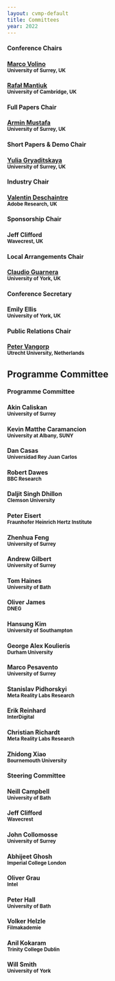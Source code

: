 ```yaml
---
layout: cvmp-default
title: Committees
year: 2022
---
```


<div class="col-12 col-sm-12 col-lg-12">

<div class="col-8 col-sm-6 col-lg-4">
    <div class="panel panel-default">
        <div class="panel-heading">
            <h4 class="panel-title">Conference Chairs</h4>
        </div>
        <div class="panel-body">
            <h4><a href="https://marcovolino.github.io" target="_blank">Marco Volino</a><br><small>University of Surrey, UK</small></h4>
            <h4><a href="https://www.cl.cam.ac.uk/~rkm38/" target="_blank">Rafał Mantiuk</a><br><small>University of Cambridge, UK</small></h4>
        </div>
    </div>
</div>

<div class="clearfix visible-lg visible-md visible-sm"></div>

<div class="col-8 col-sm-6 col-lg-4">
    <div class="panel panel-default">
        <div class="panel-heading">
            <h4 class="panel-title">Full Papers Chair</h4>
        </div>
        <div class="panel-body">
            <h4><a href="https://arminmustafa.github.io/" target="_blank">Armin Mustafa</a><br><small>University of Surrey, UK</small></h4>
        </div>
    </div>
</div>

<div class="col-8 col-sm-6 col-lg-4">
    <div class="panel panel-default">
        <div class="panel-heading">
            <h4 class="panel-title">Short Papers &amp; Demo Chair</h4>
        </div>
        <div class="panel-body">
            <h4><a href="https://yulia.gryaditskaya.com/" target="_blank">Yulia Gryaditskaya</a><br><small>University of Surrey, UK</small></h4>
        </div>
    </div>
</div>

<div class="col-8 col-sm-6 col-lg-4">
    <div class="panel panel-default">
        <div class="panel-heading">
            <h4 class="panel-title">Industry Chair</h4>
        </div>
        <div class="panel-body">
            <h4><a href="https://valentin.deschaintre.fr/" target="_blank">Valentin Deschaintre</a><br><small>Adobe Research, UK</small></h4>
        </div>
    </div>
</div>

<div class="col-8 col-sm-6 col-lg-4">
    <div class="panel panel-default">
        <div class="panel-heading">
            <h4 class="panel-title">Sponsorship Chair</h4>
        </div>
        <div class="panel-body">
            <h4>Jeff Clifford<br><small>Wavecrest, UK</small></h4>
        </div>
    </div>
</div>

<div class="col-8 col-sm-6 col-lg-4">
    <div class="panel panel-default">
        <div class="panel-heading">
            <h4 class="panel-title">Local Arrangements Chair</h4>
        </div>
        <div class="panel-body">
            <h4><a href="https://sites.google.com/view/giuseppe-claudio-guarnera" target="_blank">Claudio Guarnera</a><br><small>University of York, UK</small></h4>
        </div>
    </div>
</div>

<div class="col-8 col-sm-6 col-lg-4">
    <div class="panel panel-default">
        <div class="panel-heading">
            <h4 class="panel-title">Conference Secretary</h4>
        </div>
        <div class="panel-body">
            <h4>Emily Ellis<br><small>University of York, UK</small></h4>
        </div>
    </div>
</div> 

<div class="col-8 col-sm-6 col-lg-4">
    <div class="panel panel-default">
        <div class="panel-heading">
            <h4 class="panel-title">Public Relations Chair</h4>
        </div>
        <div class="panel-body">
            <h4><a href="http://pvangorp.be/" target="_blank">Peter Vangorp</a><br><small>Utrecht University, Netherlands</small></h4>
        </div>
    </div>
</div>

</div>

<h2>Programme Committee</h2> 
<div class="col-12 col-sm-12 col-lg-12">
    <div class="panel panel-default">
        <div class="panel-heading">
            <h4 class="panel-title">Programme Committee</h4>
        </div>
        <div class="panel-body">
            <div class="col-4 col-sm-4 col-lg-4">
				<h4>Akin Caliskan<br><small>University of Surrey</small></h4>
				<h4>Kevin Matthe Caramancion<br><small>University at Albany, SUNY</small></h4>
				<h4>Dan Casas<br><small>Universidad Rey Juan Carlos</small></h4>
				<h4>Robert Dawes<br><small>BBC Research</small></h4>
				<h4>Daljit Singh Dhillon<br><small>Clemson University</small></h4>
				<h4>Peter Eisert<br><small>Fraunhofer Heinrich Hertz Institute</small></h4>
            </div>
            <div class="col-4 col-sm-4 col-lg-4">
				<h4>Zhenhua Feng<br><small>University of Surrey</small></h4>
				<h4>Andrew Gilbert<br><small>University of Surrey</small></h4>
				<h4>Tom Haines<br><small>University of Bath</small></h4>
				<h4>Oliver James<br><small>DNEG</small></h4>
				<h4>Hansung Kim<br><small>University of Southampton</small></h4>
				<h4>George Alex Koulieris<br><small>Durham University</small></h4>
            </div>
            <div class="col-4 col-sm-4 col-lg-4">
				<h4>Marco Pesavento<br><small>University of Surrey</small></h4>
				<h4>Stanislav Pidhorskyi<br><small>Meta Reality Labs Research</small></h4>
				<h4>Erik Reinhard<br><small>InterDigital</small></h4>
				<h4>Christian Richardt<br><small>Meta Reality Labs Research</small></h4>
				<h4>Zhidong Xiao<br><small>Bournemouth University</small></h4>
            </div>
        </div>
    </div>
</div>

<div class="col-12 col-sm-12 col-lg-12">
    <div class="panel panel-default">
        <div class="panel-heading">
            <h4 class="panel-title">Steering Committee</h4>
        </div>
        <div class="panel-body">
            <div class="col-4 col-sm-4 col-lg-4">
                <h4>Neill Campbell<br><small>University of Bath</small></h4>
                <h4>Jeff Clifford<br><small>Wavecrest</small></h4>
                <h4>John Collomosse<br><small>University of Surrey</small></h4>
            </div>
            <div class="col-4 col-sm-4 col-lg-4">
                <h4>Abhijeet Ghosh<br><small>Imperial College London</small></h4>
                <h4>Oliver Grau<br><small>Intel</small></h4>
                <h4>Peter Hall<br><small>University of Bath</small></h4>
            </div>
            <div class="col-4 col-sm-4 col-lg-4">
                <h4>Volker Helzle<br><small>Filmakademie</small></h4>
                <h4>Anil Kokaram<br><small>Trinity College Dublin</small></h4>
                <h4>Will Smith<br><small>University of York</small></h4>
            </div>
        </div>
    </div>
</div>
